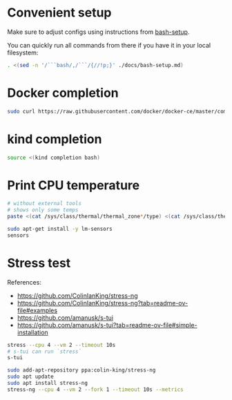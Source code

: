 
# Convenient setup

Make sure to adjust configs using instructions
from [bash-setup](./bash-setup.md).

You can quickly run all commands from there
if you have it in your local filesystem:

```bash
. <(sed -n '/```bash/,/```/{//!p;}' ./docs/bash-setup.md)
```

# Docker completion

```bash
sudo curl https://raw.githubusercontent.com/docker/docker-ce/master/components/cli/contrib/completion/bash/docker -o /etc/bash_completion.d/docker.sh
```

# kind completion

```bash
source <(kind completion bash)
```

# Print CPU temperature

```bash
# without external tools
# shows only some temps
paste <(cat /sys/class/thermal/thermal_zone*/type) <(cat /sys/class/thermal/thermal_zone*/temp) | column -s $'\t' -t | sed 's/\(.\)..$/.\1°C/'

sudo apt-get install -y lm-sensors
sensors
```

# Stress test

References:
- https://github.com/ColinIanKing/stress-ng
- https://github.com/ColinIanKing/stress-ng?tab=readme-ov-file#examples
- https://github.com/amanusk/s-tui
- https://github.com/amanusk/s-tui?tab=readme-ov-file#simple-installation

```bash
stress --cpu 4 --vm 2 --timeout 10s
# s-tui can run `stress`
s-tui

sudo add-apt-repository ppa:colin-king/stress-ng
sudo apt update
sudo apt install stress-ng
stress-ng --cpu 4 --vm 2 --fork 1 --timeout 10s --metrics
```
